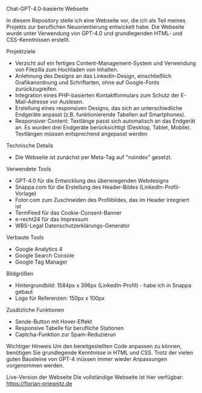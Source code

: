 Chat-GPT-4.0-basierte Webseite

In diesem Repository stelle ich eine Webseite vor, die ich als Teil meines Projekts zur beruflichen Neuorientierung entwickelt habe. Die Webseite wurde unter Verwendung von GPT-4.0 und grundlegenden HTML- und CSS-Kenntnissen erstellt.

Projektziele
- Verzicht auf ein fertiges Content-Management-System und Verwendung von Filezilla zum Hochladen von Inhalten.
- Anlehnung des Designs an das Linkedin-Design, einschließlich Grafikanordnung und Schriftarten, ohne auf Google-Fonts zurückzugreifen.
- Integration eines PHP-basierten Kontaktformulars zum Schutz der E-Mail-Adresse vor Auslesen.
- Erstellung eines responsiven Designs, das sich an unterschiedliche Endgeräte anpasst (z.B. funktionierende Tabellen auf Smartphones).
- Responsiver Content: Textlänge passt sich automatisch an das Endgerät an. Es wurden drei Endgeräte berücksichtigt (Desktop, Tablet, Mobile). Textlängen müssen entsprechend angepasst werden

Technische Details
- Die Webseite ist zunächst per Meta-Tag auf "noindex" gesetzt.

Verwendete Tools
- GPT-4.0 für die Entwicklung des überwiegenden Webdesigns
- Snappa.com für die Erstellung des Header-Bildes (LinkedIn-Profil-Vorlage)
- Fotor.com zum Zuschneiden des Profilbildes, das im Header integriert ist
- TermFeed für das Cookie-Consent-Banner
- e-recht24 für das Impressum
- WBS-Legal Datenschutzerklärungs-Generator

Verbaute Tools
- Google Analytics 4
- Google Search Console
- Google Tag Manager

Bildgrößen
- Hintergrundbild: 1584px x 396px (LinkedIn-Profil) - habe ich in Snappa gebaut
- Logo für Referenzen: 150px x 100px

Zusätzliche Funktionen
- Sende-Button mit Hover-Effekt
- Responsive Tabelle für berufliche Stationen
- Captcha-Funktion zur Spam-Reduzierun

Wichtiger Hinweis
Um den bereitgestellten Code anpassen zu können, benötigen Sie grundlegende Kenntnisse in HTML und CSS. Trotz der vielen guten Bausteine von GPT-4 müssen immer wieder Anpassungen vorgenommen werden.

Live-Version der Webseite
Die vollständige Webseite ist hier verfügbar: https://florian-priegnitz.de
